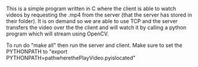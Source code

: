 This is a simple program written in C where the client is able to watch videos by requesting the .mp4 from the server (that the server has stored in their folder). It is on demand so we are able to use TCP and the server transfers the video over the the client and will watch it by calling a python program which will stream using OpenCV.

To run do "make all" then run the server and client.
Make sure to set the PYTHONPATH to "export PYTHONPATH=pathwherethePlayVideo.pyislocated" 
